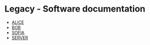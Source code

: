 # Legacy - Software documentation

- [ALICE](legacy/software/ALICE.md "Alice")
- [BOB](legacy/software/BOB.md "Bob")
- [SOFIA](legacy/software/SOFIA.md "Sofia")
- [SERVER](legacy/software/SERVER.md "Server")